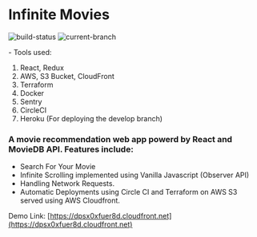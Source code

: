 # Infinite Movies

<p align="left"> 
<img src="https://img.shields.io/circleci/build/github/DibyajyotiMishra/InfiniteMovies/master" alt="build-status" />
<img src="https://img.shields.io/badge/branch-master-blue" alt="current-branch" />
</p>
- Tools used:

1. React, Redux
2. AWS, S3 Bucket, CloudFront
3. Terraform
4. Docker
5. Sentry
6. CircleCI
7. Heroku (For deploying the develop branch)

### A movie recommendation web app powerd by React and MovieDB API. Features include:

* Search For Your Movie
* Infinite Scrolling implemented using Vanilla Javascript (Observer API)
* Handling Network Requests.
* Automatic Deployments using Circle CI and Terraform on AWS S3 served using AWS Cloudfront.

Demo Link: [https://dpsx0xfuer8d.cloudfront.net](https://dpsx0xfuer8d.cloudfront.net)
